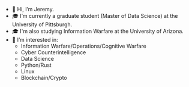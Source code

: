 - 👋 Hi, I’m Jeremy.
- 🎓 I’m currently a graduate student (Master of Data Science) at the University of Pittsburgh. 
- 🎓 I'm also studying Information Warfare at the University of Arizona. 
- 👀 I’m interested in:
  - Information Warfare/Operations/Cognitive Warfare
  -  Cyber Counterintelligence
  -  Data Science
  - Python/Rust
  - Linux
  - Blockchain/Crypto
  
  


<!---
sysfailnet/sysfailnet is a ✨ special ✨ repository because its `README.md` (this file) appears on your GitHub profile.
You can click the Preview link to take a look at your changes.
--->
